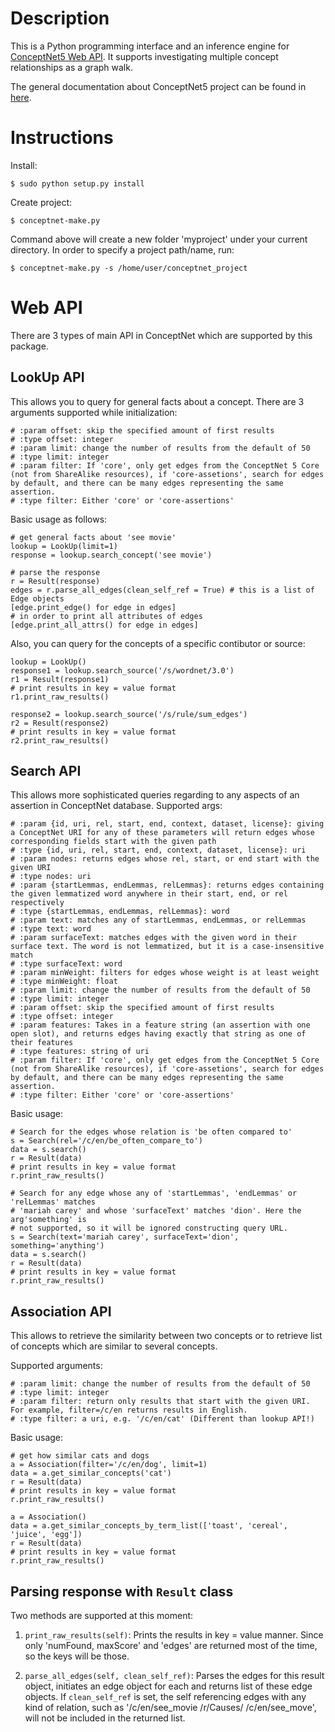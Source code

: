 Description
===========

This is a Python programming interface and an inference engine for [ConceptNet5 Web API](http://conceptnet5.media.mit.edu/). It supports investigating multiple concept relationships as a graph walk. 

The general documentation about ConceptNet5 project can be found in [here](https://github.com/commonsense/conceptnet5/wiki).

Instructions
============
Install:
    
    $ sudo python setup.py install

Create project:

    $ conceptnet-make.py
    
Command above will create a new folder 'myproject' under your current directory. In order to specify a project path/name, run:

    $ conceptnet-make.py -s /home/user/conceptnet_project

Web API
=======

There are 3 types of main API in ConceptNet which are supported by this package.


LookUp API
----------

This allows you to query for general facts about a concept. There are 3 arguments supported while initialization:

    # :param offset: skip the specified amount of first results
    # :type offset: integer
    # :param limit: change the number of results from the default of 50
    # :type limit: integer
    # :param filter: If 'core', only get edges from the ConceptNet 5 Core (not from ShareAlike resources), if 'core-assetions', search for edges by default, and there can be many edges representing the same assertion.
    # :type filter: Either 'core' or 'core-assertions'


Basic usage as follows:

    # get general facts about 'see movie'
    lookup = LookUp(limit=1)
    response = lookup.search_concept('see movie')
    
    # parse the response
    r = Result(response)
    edges = r.parse_all_edges(clean_self_ref = True) # this is a list of Edge objects
    [edge.print_edge() for edge in edges]
    # in order to print all attributes of edges
    [edge.print_all_attrs() for edge in edges]


Also, you can query for the concepts of a specific contibutor or source:

    lookup = LookUp()
    response1 = lookup.search_source('/s/wordnet/3.0')
    r1 = Result(response1)
    # print results in key = value format 
    r1.print_raw_results()
    
    response2 = lookup.search_source('/s/rule/sum_edges')
    r2 = Result(response2)
    # print results in key = value format 
    r2.print_raw_results()

Search API
----------

This allows more sophisticated queries regarding to any aspects of an assertion in ConceptNet database. Supported args:

    # :param {id, uri, rel, start, end, context, dataset, license}: giving a ConceptNet URI for any of these parameters will return edges whose corresponding fields start with the given path
    # :type {id, uri, rel, start, end, context, dataset, license}: uri
    # :param nodes: returns edges whose rel, start, or end start with the given URI
    # :type nodes: uri
    # :param {startLemmas, endLemmas, relLemmas}: returns edges containing the given lemmatized word anywhere in their start, end, or rel respectively
    # :type {startLemmas, endLemmas, relLemmas}: word
    # :param text: matches any of startLemmas, endLemmas, or relLemmas 
    # :type text: word
    # :param surfaceText: matches edges with the given word in their surface text. The word is not lemmatized, but it is a case-insensitive match
    # :type surfaceText: word
    # :param minWeight: filters for edges whose weight is at least weight
    # :type minWeight: float
    # :param limit: change the number of results from the default of 50
    # :type limit: integer
    # :param offset: skip the specified amount of first results
    # :type offset: integer 
    # :param features: Takes in a feature string (an assertion with one open slot), and returns edges having exactly that string as one of their features
    # :type features: string of uri
    # :param filter: If 'core', only get edges from the ConceptNet 5 Core (not from ShareAlike resources), if 'core-assetions', search for edges by default, and there can be many edges representing the same assertion.
    # :type filter: Either 'core' or 'core-assertions'


Basic usage:
   
    # Search for the edges whose relation is 'be often compared to'
    s = Search(rel='/c/en/be_often_compare_to')
    data = s.search()
    r = Result(data)
    # print results in key = value format 
    r.print_raw_results()
    
    # Search for any edge whose any of 'startLemmas', 'endLemmas' or 'relLemmas' matches 
    # 'mariah carey' and whose 'surfaceText' matches 'dion'. Here the arg'something' is 
    # not supported, so it will be ignored constructing query URL.
    s = Search(text='mariah carey', surfaceText='dion', something='anything')
    data = s.search()
    r = Result(data)
    # print results in key = value format 
    r.print_raw_results()

Association API
---------------

This allows to retrieve the similarity between two concepts or to retrieve list of concepts which are similar to several concepts.

Supported arguments:

    # :param limit: change the number of results from the default of 50
    # :type limit: integer
    # :param filter: return only results that start with the given URI. For example, filter=/c/en returns results in English.
    # :type filter: a uri, e.g. '/c/en/cat' (Different than lookup API!)


Basic usage:

    # get how similar cats and dogs 
    a = Association(filter='/c/en/dog', limit=1)
    data = a.get_similar_concepts('cat')
    r = Result(data)
    # print results in key = value format 
    r.print_raw_results()
    
    a = Association()
    data = a.get_similar_concepts_by_term_list(['toast', 'cereal', 'juice', 'egg'])
    r = Result(data)
    # print results in key = value format 
    r.print_raw_results()


Parsing response with `Result` class
----------------------------------

Two methods are supported at this moment:

1. `print_raw_results(self)`: Prints the results in key = value manner. Since only 'numFound, maxScore' and 'edges' are returned most of the time, so the keys will be those.

2. `parse_all_edges(self, clean_self_ref)`: Parses the edges for this result object, initiates an edge object for each and returns list of these edge objects. If `clean_self_ref` is set, the self referencing edges with any kind of relation, such as '/c/en/see_movie /r/Causes/ /c/en/see_move', will not be included in the returned list.
